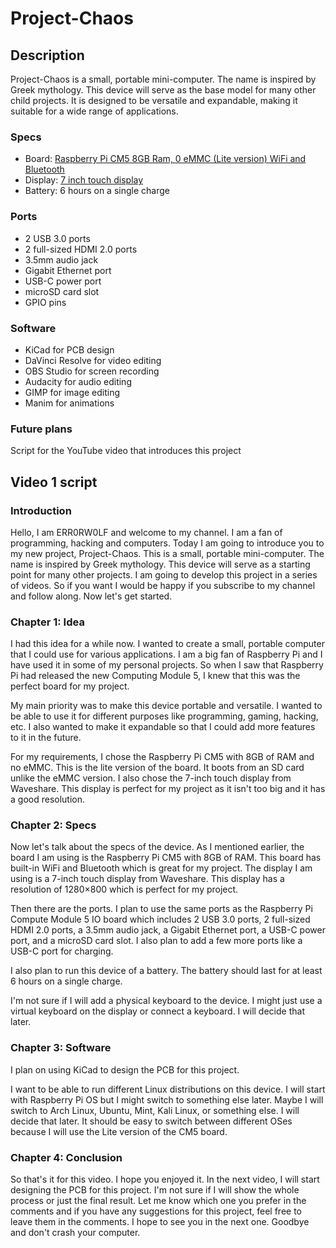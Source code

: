 # Project-Chaos

## Description

Project-Chaos is a small, portable mini-computer. The name is inspired by Greek mythology. This device will serve as the base model for many other child projects. It is designed to be versatile and expandable, making it suitable for a wide range of applications.

### Specs

- Board: [Raspberry Pi CM5 8GB Ram, 0 eMMC (Lite version) WiFi and Bluetooth](https://www.raspberrypi.com/products/compute-module-5/?variant=cm5-108000)
- Display: [7 inch touch display](https://www.waveshare.com/product/raspberry-pi/displays/lcd-oled/7ep-caplcd.htm?___SID=U)
- Battery: 6 hours on a single charge

### Ports

- 2 USB 3.0 ports
- 2 full-sized HDMI 2.0 ports
- 3.5mm audio jack
- Gigabit Ethernet port
- USB-C power port
- microSD card slot
- GPIO pins

### Software

- KiCad for PCB design
- DaVinci Resolve for video editing
- OBS Studio for screen recording
- Audacity for audio editing
- GIMP for image editing
- Manim for animations

### Future plans



Script for the YouTube video that introduces this project

## Video 1 script

### Introduction

<!-- First i will describe my idea. Then why I named it this. Plant specs... -->

<!-- My channel name is ERR0RW0LF I'm also going to call me that. This will be the first video on my channel. -->

Hello, I am ERR0RW0LF and welcome to my channel. I am a fan of programming, hacking and computers. Today I am going to introduce you to my new project, Project-Chaos. This is a small, portable mini-computer. The name is inspired by Greek mythology. This device will serve as a starting point for many other projects. I am going to develop this project in a series of videos. So if you want I would be happy if you subscribe to my channel and follow along. Now let's get started.

### Chapter 1: Idea

I had this idea for a while now. I wanted to create a small, portable computer that I could use for various applications. I am a big fan of Raspberry Pi and I have used it in some of my personal projects. So when I saw that Raspberry Pi had released the new Computing Module 5, I knew that this was the perfect board for my project.

My main priority was to make this device portable and versatile. I wanted to be able to use it for different purposes like programming, gaming, hacking, etc. I also wanted to make it expandable so that I could add more features to it in the future.

For my requirements, I chose the Raspberry Pi CM5 with 8GB of RAM and no eMMC. This is the lite version of the board. It boots from an SD card unlike the eMMC version. I also chose the 7-inch touch display from Waveshare. This display is perfect for my project as it isn't too big and it has a good resolution.

### Chapter 2: Specs

Now let's talk about the specs of the device. As I mentioned earlier, the board I am using is the Raspberry Pi CM5 with 8GB of RAM. This board has built-in WiFi and Bluetooth which is great for my project. The display I am using is a 7-inch touch display from Waveshare. This display has a resolution of 1280×800 which is perfect for my project.

Then there are the ports. I plan to use the same ports as the Raspberry Pi Compute Module 5 IO board which includes 2 USB 3.0 ports, 2 full-sized HDMI 2.0 ports, a 3.5mm audio jack, a Gigabit Ethernet port, a USB-C power port, and a microSD card slot. I also plan to add a few more ports like a USB-C port for charging.

I also plan to run this device of a battery. The battery should last for at least 6 hours on a single charge.

I'm not sure if I will add a physical keyboard to the device. I might just use a virtual keyboard on the display or connect a keyboard. I will decide that later.

### Chapter 3: Software

I plan on using KiCad to design the PCB for this project.

I want to be able to run different Linux distributions on this device. I will start with Raspberry Pi OS but I might switch to something else later. Maybe I will switch to Arch Linux, Ubuntu, Mint, Kali Linux, or something else. I will decide that later. It should be easy to switch between different OSes because I will use the Lite version of the CM5 board.

### Chapter 4: Conclusion

So that's it for this video. I hope you enjoyed it. In the next video, I will start designing the PCB for this project. I'm not sure if I will show the whole process or just the final result. Let me know which one you prefer in the comments and if you have any suggestions for this project, feel free to leave them in the comments. I hope to see you in the next one. Goodbye and don't crash your computer.

<!-- I will probably use a glitch effect for the outro. -->

